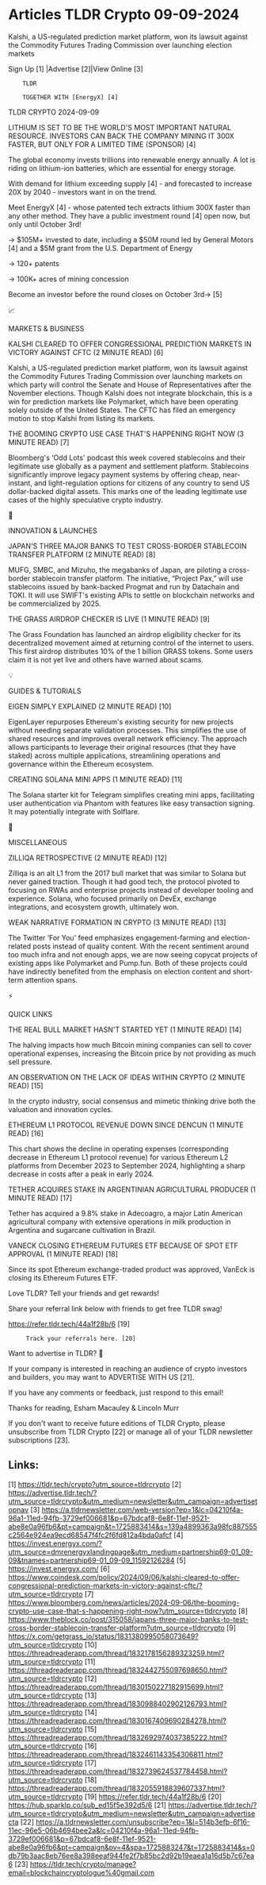 # Articles TLDR Crypto 09-09-2024

Kalshi, a US-regulated prediction market platform, won its lawsuit
against the Commodity Futures Trading Commission over launching
election markets  

 Sign Up [1] |Advertise [2]|View Online [3] 

		TLDR 

		TOGETHER WITH [EnergyX] [4]

TLDR CRYPTO 2024-09-09

 LITHIUM IS SET TO BE THE WORLD'S MOST IMPORTANT NATURAL RESOURCE.
INVESTORS CAN BACK THE COMPANY MINING IT 300X FASTER, BUT ONLY FOR A
LIMITED TIME (SPONSOR) [4] 

 The global economy invests trillions into renewable energy annually.
A lot is riding on lithium-ion batteries, which are essential for
energy storage.

With demand for lithium exceeding supply [4] - and forecasted to
increase 20X by 2040 - investors want in on the trend.

Meet EnergyX [4] - whose patented tech extracts lithium 300X faster
than any other method. They have a public investment round [4] open
now, but only until October 3rd!

→ $105M+ invested to date, including a $50M round led by General
Motors [4] and a $5M grant from the U.S. Department of Energy

→ 120+ patents

→ 100K+ acres of mining concession

Become an investor before the round closes on October 3rd→ [5]

📈 

MARKETS & BUSINESS

 KALSHI CLEARED TO OFFER CONGRESSIONAL PREDICTION MARKETS IN VICTORY
AGAINST CFTC (2 MINUTE READ) [6] 

 Kalshi, a US-regulated prediction market platform, won its lawsuit
against the Commodity Futures Trading Commission over launching
markets on which party will control the Senate and House of
Representatives after the November elections. Though Kalshi does not
integrate blockchain, this is a win for prediction markets like
Polymarket, which have been operating solely outside of the United
States. The CFTC has filed an emergency motion to stop Kalshi from
listing its markets. 

 THE BOOMING CRYPTO USE CASE THAT'S HAPPENING RIGHT NOW (3 MINUTE
READ) [7] 

 Bloomberg's ‘Odd Lots' podcast this week covered stablecoins and
their legitimate use globally as a payment and settlement platform.
Stablecoins significantly improve legacy payment systems by offering
cheap, near-instant, and light-regulation options for citizens of any
country to send US dollar-backed digital assets. This marks one of the
leading legitimate use cases of the highly speculative crypto
industry. 

🚀 

INNOVATION & LAUNCHES

 JAPAN'S THREE MAJOR BANKS TO TEST CROSS-BORDER STABLECOIN TRANSFER
PLATFORM (2 MINUTE READ) [8] 

 MUFG, SMBC, and Mizuho, the megabanks of Japan, are piloting a
cross-border stablecoin transfer platform. The initiative, “Project
Pax,” will use stablecoins issued by bank-backed Progmat and run by
Datachain and TOKI. It will use SWIFT's existing APIs to settle on
blockchain networks and be commercialized by 2025. 

 THE GRASS AIRDROP CHECKER IS LIVE (1 MINUTE READ) [9] 

 The Grass Foundation has launched an airdrop eligibility checker for
its decentralized movement aimed at returning control of the internet
to users. This first airdrop distributes 10% of the 1 billion GRASS
tokens. Some users claim it is not yet live and others have warned
about scams. 

💡 

GUIDES & TUTORIALS

 EIGEN SIMPLY EXPLAINED (2 MINUTE READ) [10] 

 EigenLayer repurposes Ethereum's existing security for new projects
without needing separate validation processes. This simplifies the use
of shared resources and improves overall network efficiency. The
approach allows participants to leverage their original resources
(that they have staked) across multiple applications, streamlining
operations and governance within the Ethereum ecosystem. 

 CREATING SOLANA MINI APPS (1 MINUTE READ) [11] 

 The Solana starter kit for Telegram simplifies creating mini apps,
facilitating user authentication via Phantom with features like easy
transaction signing. It may potentially integrate with Solflare. 

🦄 

MISCELLANEOUS

 ZILLIQA RETROSPECTIVE (2 MINUTE READ) [12] 

 Zilliqa is an alt L1 from the 2017 bull market that was similar to
Solana but never gained traction. Though it had good tech, the
protocol pivoted to focusing on RWAs and enterprise projects instead
of developer tooling and experience. Solana, who focused primarily on
DevEx, exchange integrations, and ecosystem growth, ultimately won. 

 WEAK NARRATIVE FORMATION IN CRYPTO (3 MINUTE READ) [13] 

 The Twitter ‘For You' feed emphasizes engagement-farming and
election-related posts instead of quality content. With the recent
sentiment around too much infra and not enough apps, we are now seeing
copycat projects of existing apps like Polymarket and Pump.fun. Both
of these projects could have indirectly benefited from the emphasis on
election content and short-term attention spans. 

⚡ 

QUICK LINKS

 THE REAL BULL MARKET HASN'T STARTED YET (1 MINUTE READ) [14] 

 The halving impacts how much Bitcoin mining companies can sell to
cover operational expenses, increasing the Bitcoin price by not
providing as much sell pressure. 

 AN OBSERVATION ON THE LACK OF IDEAS WITHIN CRYPTO (2 MINUTE READ)
[15] 

 In the crypto industry, social consensus and mimetic thinking drive
both the valuation and innovation cycles. 

 ETHEREUM L1 PROTOCOL REVENUE DOWN SINCE DENCUN (1 MINUTE READ) [16] 

 This chart shows the decline in operating expenses (corresponding
decrease in Ethereum L1 protocol revenue) for various Ethereum L2
platforms from December 2023 to September 2024, highlighting a sharp
decrease in costs after a peak in early 2024. 

 TETHER ACQUIRES STAKE IN ARGENTINIAN AGRICULTURAL PRODUCER (1 MINUTE
READ) [17] 

 Tether has acquired a 9.8% stake in Adecoagro, a major Latin American
agricultural company with extensive operations in milk production in
Argentina and sugarcane cultivation in Brazil. 

 VANECK CLOSING ETHEREUM FUTURES ETF BECAUSE OF SPOT ETF APPROVAL (1
MINUTE READ) [18] 

 Since its spot Ethereum exchange-traded product was approved, VanEck
is closing its Ethereum Futures ETF. 

Love TLDR? Tell your friends and get rewards!

 Share your referral link below with friends to get free TLDR swag! 

 https://refer.tldr.tech/44a1f28b/6 [19] 

		 Track your referrals here. [20] 

Want to advertise in TLDR? 📰

 If your company is interested in reaching an audience of crypto
investors and builders, you may want to ADVERTISE WITH US [21]. 

 If you have any comments or feedback, just respond to this email! 

Thanks for reading, 
Esham Macauley & Lincoln Murr 

If you don't want to receive future editions of TLDR Crypto, please
unsubscribe from TLDR Crypto [22] or manage all of your TLDR
newsletter subscriptions [23]. 

 

Links:
------
[1] https://tldr.tech/crypto?utm_source=tldrcrypto
[2] https://advertise.tldr.tech/?utm_source=tldrcrypto&utm_medium=newsletter&utm_campaign=advertisetopnav
[3] https://a.tldrnewsletter.com/web-version?ep=1&lc=04210f4a-96a1-11ed-94fb-3729ef006681&p=67bdcaf8-6e8f-11ef-9521-abe8e0a96fb6&pt=campaign&t=1725883414&s=139a4899363a98fc887555c2564e924ea9ecd68547f4fc2f6fd812a4bda0afcf
[4] https://invest.energyx.com/?utm_source=dmrenergyxlandingpage&utm_medium=partnership69-01_09-09&tnames=partnership69-01_09-09_11592126284
[5] https://invest.energyx.com/
[6] https://www.coindesk.com/policy/2024/09/06/kalshi-cleared-to-offer-congressional-prediction-markets-in-victory-against-cftc/?utm_source=tldrcrypto
[7] https://www.bloomberg.com/news/articles/2024-09-06/the-booming-crypto-use-case-that-s-happening-right-now?utm_source=tldrcrypto
[8] https://www.theblock.co/post/315058/japans-three-major-banks-to-test-cross-border-stablecoin-transfer-platform?utm_source=tldrcrypto
[9] https://x.com/getgrass_io/status/1831380995058073649?utm_source=tldrcrypto
[10] https://threadreaderapp.com/thread/1832178156289323259.html?utm_source=tldrcrypto
[11] https://threadreaderapp.com/thread/1832442755097698650.html?utm_source=tldrcrypto
[12] https://threadreaderapp.com/thread/1830150227182915699.html?utm_source=tldrcrypto
[13] https://threadreaderapp.com/thread/1830988402902126793.html?utm_source=tldrcrypto
[14] https://threadreaderapp.com/thread/1830167409690284278.html?utm_source=tldrcrypto
[15] https://threadreaderapp.com/thread/1832692974037385222.html?utm_source=tldrcrypto
[16] https://threadreaderapp.com/thread/1832461143354306811.html?utm_source=tldrcrypto
[17] https://threadreaderapp.com/thread/1832739624537784458.html?utm_source=tldrcrypto
[18] https://threadreaderapp.com/thread/1832055918839607337.html?utm_source=tldrcrypto
[19] https://refer.tldr.tech/44a1f28b/6
[20] https://hub.sparklp.co/sub_ed15f5e392d5/6
[21] https://advertise.tldr.tech/?utm_source=tldrcrypto&utm_medium=newsletter&utm_campaign=advertisecta
[22] https://a.tldrnewsletter.com/unsubscribe?ep=1&l=514b3efb-6f16-11ec-96e5-06b4694bee2a&lc=04210f4a-96a1-11ed-94fb-3729ef006681&p=67bdcaf8-6e8f-11ef-9521-abe8e0a96fb6&pt=campaign&pv=4&spa=1725883247&t=1725883414&s=0db79b3aac8eb76ee8a398eeaf944fe2f7b85bc2d92b19eaea1a16d5b7c67ea6
[23] https://tldr.tech/crypto/manage?email=blockchaincryptologue%40gmail.com
